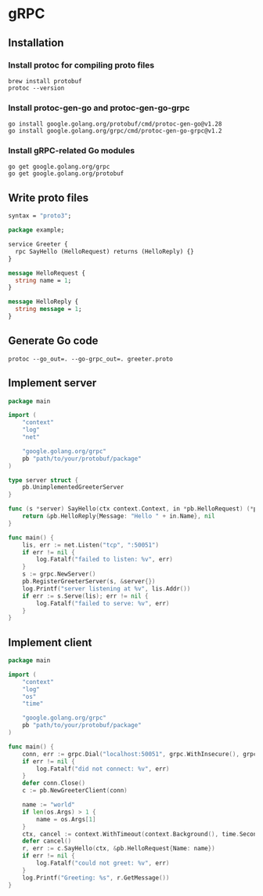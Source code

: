 <!--
 * @Author: Hong.Zhang
 * @Date: 2024-06-29 17:33:15
 * @Description: 
-->
# gRPC

## Installation

### Install protoc for compiling proto files

```shell
brew install protobuf
protoc --version
```

### Install protoc-gen-go and protoc-gen-go-grpc

```shell
go install google.golang.org/protobuf/cmd/protoc-gen-go@v1.28
go install google.golang.org/grpc/cmd/protoc-gen-go-grpc@v1.2
```

### Install gRPC-related Go modules

```shell
go get google.golang.org/grpc
go get google.golang.org/protobuf
```

## Write proto files

```proto
syntax = "proto3";

package example;

service Greeter {
  rpc SayHello (HelloRequest) returns (HelloReply) {}
}

message HelloRequest {
  string name = 1;
}

message HelloReply {
  string message = 1;
}
```

## Generate Go code

```shell
protoc --go_out=. --go-grpc_out=. greeter.proto
```

## Implement server

```go
package main

import (
    "context"
    "log"
    "net"

    "google.golang.org/grpc"
    pb "path/to/your/protobuf/package"
)

type server struct {
    pb.UnimplementedGreeterServer
}

func (s *server) SayHello(ctx context.Context, in *pb.HelloRequest) (*pb.HelloReply, error) {
    return &pb.HelloReply{Message: "Hello " + in.Name}, nil
}

func main() {
    lis, err := net.Listen("tcp", ":50051")
    if err != nil {
        log.Fatalf("failed to listen: %v", err)
    }
    s := grpc.NewServer()
    pb.RegisterGreeterServer(s, &server{})
    log.Printf("server listening at %v", lis.Addr())
    if err := s.Serve(lis); err != nil {
        log.Fatalf("failed to serve: %v", err)
    }
}
```

## Implement client

```go
package main

import (
    "context"
    "log"
    "os"
    "time"

    "google.golang.org/grpc"
    pb "path/to/your/protobuf/package"
)

func main() {
    conn, err := grpc.Dial("localhost:50051", grpc.WithInsecure(), grpc.WithBlock())
    if err != nil {
        log.Fatalf("did not connect: %v", err)
    }
    defer conn.Close()
    c := pb.NewGreeterClient(conn)

    name := "world"
    if len(os.Args) > 1 {
        name = os.Args[1]
    }
    ctx, cancel := context.WithTimeout(context.Background(), time.Second)
    defer cancel()
    r, err := c.SayHello(ctx, &pb.HelloRequest{Name: name})
    if err != nil {
        log.Fatalf("could not greet: %v", err)
    }
    log.Printf("Greeting: %s", r.GetMessage())
}
```